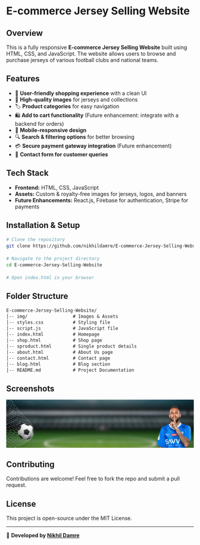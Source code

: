 # E-commerce Jersey Selling Website

## Overview
This is a fully responsive **E-commerce Jersey Selling Website** built using HTML, CSS, and JavaScript. The website allows users to browse and purchase jerseys of various football clubs and national teams.

## Features
- 🛒 **User-friendly shopping experience** with a clean UI
- 📸 **High-quality images** for jerseys and collections
- 🏷️ **Product categories** for easy navigation
- 🛍️ **Add to cart functionality** (Future enhancement: integrate with a backend for orders)
- 📱 **Mobile-responsive design**
- 🔍 **Search & filtering options** for better browsing
- 💳 **Secure payment gateway integration** (Future enhancement)
- 📩 **Contact form for customer queries**

## Tech Stack
- **Frontend:** HTML, CSS, JavaScript
- **Assets:** Custom & royalty-free images for jerseys, logos, and banners
- **Future Enhancements:** React.js, Firebase for authentication, Stripe for payments

## Installation & Setup
```sh
# Clone the repository
git clone https://github.com/nikhildamre/E-commerce-Jersey-Selling-Website.git

# Navigate to the project directory
cd E-commerce-Jersey-Selling-Website

# Open index.html in your browser
```

## Folder Structure
```
E-commerce-Jersey-Selling-Website/
│-- img/                 # Images & Assets
│-- styles.css           # Styling file
│-- script.js            # JavaScript file
│-- index.html           # Homepage
│-- shop.html            # Shop page
│-- sproduct.html        # Single product details
│-- about.html           # About Us page
│-- contact.html         # Contact page
│-- blog.html            # Blog section
│-- README.md            # Project Documentation
```

## Screenshots
![Homepage](img/banner/banner1.png)

## Contributing
Contributions are welcome! Feel free to fork the repo and submit a pull request.

## License
This project is open-source under the MIT License.

---
🚀 **Developed by [Nikhil Damre](https://github.com/nikhildamre)**
